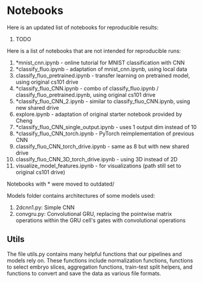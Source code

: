 # Notebooks

Here is an updated list of notebooks for reproducible results:
1. TODO

Here is a list of notebooks that are not intended for reproducible runs:
1. *mnist_cnn.ipynb - online tutorial for MNIST classification with CNN
2. *classify_fluo.ipynb - adaptation of mnist_cnn.ipynb, using local data
3. classify_fluo_pretrained.ipynb - transfer learning on pretrained model, using original cs101 drive
4. *classify_fluo_CNN.ipynb - combo of classify_fluo.ipynb / classify_fluo_pretrained.ipynb, using original cs101 drive
5. *classify_fluo_CNN_2.ipynb - similar to classify_fluo_CNN.ipynb, using new shared drive
6. explore.ipynb - adaptation of original starter notebook provided by Cheng
7. *classify_fluo_CNN_single_output.ipynb - uses 1 output dim instead of 10
8. *classify_fluo_CNN_torch.ipynb - PyTorch reimplementation of previous CNN
9. classify_fluo_CNN_torch_drive.ipynb - same as 8 but with new shared drive
10. classify_fluo_CNN_3D_torch_drive.ipynb - using 3D instead of 2D
11. visualize_model_features.ipynb - for visualizations (path still set to original cs101 drive)

Notebooks with * were moved to outdated/

Models folder contains architectures of some models used:
1. 2dcnn1.py: Simple CNN
2. convgru.py: Convolutional GRU, replacing the pointwise matrix operations within the GRU cell's gates with convolutional operations

## Utils

The file utils.py contains many helpful functions that our pipelines and models rely on. These functions include normalization functions, functions to select embryo slices, aggregation functions, train-test split helpers, and functions to convert and save the data as various file formats.